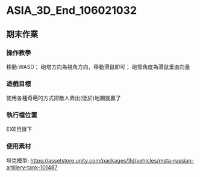 # ASIA_3D_End_106021032
## 期末作業
### 操作教學
移動:WASD；
砲塔方向為視角方向，移動滑鼠即可；
砲管角度為滑鼠垂直向量
### 遊戲目標
使用各種奇葩的方式把敵人弄出(低於)地圖就贏了
### 執行檔位置
EXE目錄下
### 使用素材
坦克模型:
https://assetstore.unity.com/packages/3d/vehicles/msta-russian-artillery-tank-101487
